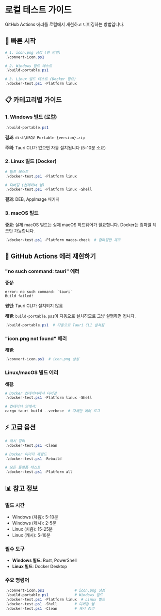 # 로컬 테스트 가이드

GitHub Actions 에러를 로컬에서 재현하고 디버깅하는 방법입니다.

## 🚀 빠른 시작

```powershell
# 1. icon.png 생성 (한 번만)
.\convert-icon.ps1

# 2. Windows 빌드 테스트
.\build-portable.ps1

# 3. Linux 빌드 테스트 (Docker 필요)
.\docker-test.ps1 -Platform linux
```

## 📋 카테고리별 가이드

### 1. Windows 빌드 (로컬)

```powershell
.\build-portable.ps1
```

**결과**: `dist\KBQV-Portable-{version}.zip`

**주의**: Tauri CLI가 없으면 자동 설치됩니다 (5-10분 소요)

### 2. Linux 빌드 (Docker)

```powershell
# 빌드 테스트
.\docker-test.ps1 -Platform linux

# 디버깅 (컨테이너 쉘)
.\docker-test.ps1 -Platform linux -Shell
```

**결과**: DEB, AppImage 패키지

### 3. macOS 빌드

**중요**: 실제 macOS 빌드는 실제 macOS 하드웨어가 필요합니다. Docker는 컴파일 체크만 가능합니다.

```powershell
.\docker-test.ps1 -Platform macos-check  # 컴파일만 체크
```

## 🐛 GitHub Actions 에러 재현하기

### "no such command: tauri" 에러

**증상**:
```
error: no such command: `tauri`
Build failed!
```

**원인**: Tauri CLI가 설치되지 않음

**해결**: `build-portable.ps1`이 자동으로 설치하므로 그냥 실행하면 됩니다.
```powershell
.\build-portable.ps1  # 자동으로 Tauri CLI 설치됨
```

### "icon.png not found" 에러

**해결**:
```powershell
.\convert-icon.ps1  # icon.png 생성
```

### Linux/macOS 빌드 에러

**해결**:
```powershell
# Docker 컨테이너에서 디버깅
.\docker-test.ps1 -Platform linux -Shell

# 컨테이너 안에서:
cargo tauri build --verbose  # 자세한 에러 로그
```

## ⚡ 고급 옵션

```powershell
# 캐시 정리
.\docker-test.ps1 -Clean

# Docker 이미지 재빌드
.\docker-test.ps1 -Rebuild

# 모든 플랫폼 테스트
.\docker-test.ps1 -Platform all
```

## 📊 참고 정보

### 빌드 시간
- Windows (처음): 5-10분
- Windows (캐시): 2-5분
- Linux (처음): 15-25분
- Linux (캐시): 5-10분

### 필수 도구
- **Windows 빌드**: Rust, PowerShell
- **Linux 빌드**: Docker Desktop

### 주요 명령어
```powershell
.\convert-icon.ps1              # icon.png 생성
.\build-portable.ps1            # Windows 빌드
.\docker-test.ps1 -Platform linux  # Linux 빌드
.\docker-test.ps1 -Shell        # 디버깅 쉘
.\docker-test.ps1 -Clean        # 캐시 정리
```

